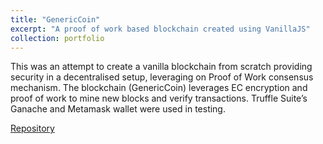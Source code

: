 ```yaml
---
title: "GenericCoin"
excerpt: "A proof of work based blockchain created using VanillaJS"
collection: portfolio
---
```


This was an attempt to create a vanilla blockchain from scratch providing security in a decentralised setup, leveraging on Proof of Work consensus mechanism. The blockchain (GenericCoin) leverages EC encryption and proof of work to mine new blocks and verify transactions. Truffle Suite’s Ganache and Metamask wallet were used in testing.

[Repository](https://github.com/Anirudh-R-1201/GenericCoin)